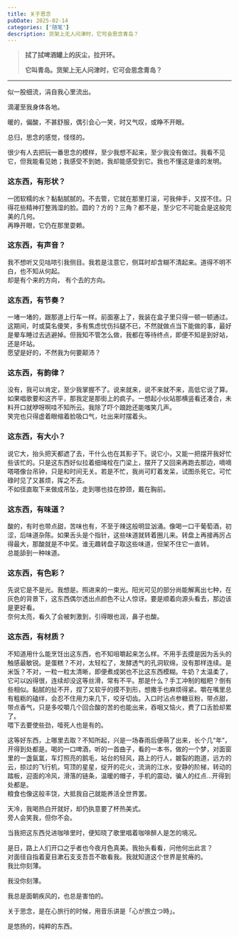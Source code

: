 ```yaml
---
title: 关于思念
pubDate: 2025-02-14
categories: ['随笔']
description: 货架上无人问津时，它可会思念青岛？
---
```

>**拭了拭啤酒罐上的灰尘，拉开环。**
>
>**它叫青岛。货架上无人问津时，它可会思念青岛？**
---

似一股细流，涓自我心里流出。

滴灌至我身体各地。

暖的，偏酸，不甚舒服，偶引会心一笑，时又气叹，或睁不开眼。

总归，思念的感觉，怪怪的。

很少有人去把玩一番思念的模样，至少我想不起来，至少我没有做过。我看不见它，但我能看见她；我感受不到她，我却能感受到它。我也不懂这是谁的发明。

### 这东西，有形状？
一团软糯的水？黏黏腻腻的。不去管，它就在那里打滚，可我伸手，又捏不住。只得花些精神打整溅湿的脸。圆的？方的？三角？都不是，至少它不可能会是这般完美的几何。\
再睁开眼，它仍在那里耍赖。

### 这东西，有声音？
我不想听又见咕哝引我侧目。我若是注意它，侧耳时却含糊不清起来。道得不明不白，也不知从何起。\
却是有个来的方向， 有个去的方向。 

### 这东西，有节奏？
一堵一堵的，跟那道上行车一样。前面塞上了，我装在盒子里只得一顿一顿通过。这期间，时或莫名傻笑，多有焦虑忧伤抖腿不已，不然就做点当下能做的事，最好是晕车睡过去逃避掉。但我知不管怎么做，我都在等待终点，即便不知是到好站，还是坏站。\
愿望是好的，不然我为何要颠沛？

### 这东西，有韵律？
没有，我可以肯定，至少我掌握不了。说来就来，说不来就不来，高低它说了算。如果唱歌要和这齐平，那我定是那街上的疯子。一想起小伙站那横竖看还凑合，未料开口就咿呀啊哇不知所云。我除了吓个踉跄还能嗤笑几声。\
笑完也只得虚着眼缩着脸吸口气，吐出来时摆着头。

### 这东西，有大小？
说它大，抬头把天都遮了去，干什么也在其影子下。说它小，又能一把摆开我好忙些该忙的。只是这东西好似拉着细绳栓在门梁上，摆开了又回来再跑去那边，嘀嘀嗒嗒像台吊钟，只是和时间无关。若是不忙，我尚可盯着发呆，试图杀死它。可忙碌时见了又甚烦，挥之不去。\
不如径直取下来做成吊坠，走到哪也挂在脖颈，戴在胸前。

### 这东西，有味道？
酸的，有时也带点甜，苦味也有，不至于辣这般明显汹涌。像喝一口干葡萄酒，初涩，后味道杂陈。如果舌头是个指针，这些味道就转着圈儿来。转盘上再接再厉占得最大，那酸就是不中奖。谁无趣转盘子取这些味道，但架不住它一直转。\
总能舔到一种味道。

### 这东西，有色彩？
先说它是不是光。我想是。照进来的一束光。阳光可见的部分尚能解离出七种，在灰色的背景下，这东西偶尔透出点颜色不让人惊讶。要是顺着向源头看去，那边该是更好看。\
奈何太亮，看久了会被刺激到，引得眼也润，鼻子也酸。

### 这东西，有材质？
不知道用什么能烹饪出这东西，也不知咀嚼起来怎么样。不用手去摸是因为舌头的触感最敏锐。是蛋糕？不对，太轻松了，发酵透气的孔洞软绵，没有那样连续。是米饭？不对，一粒一粒太清晰，即便煮成粥也不比这东西模糊。牛奶？太温柔了，它可以凶得很，连续却没这等丝滑，常有不平。那是什么？手工冲制的糍粑？倒有些相似。黏腻的扯不开，捏了又软乎的摸不到形，想撒手也麻烦得紧。嚼在嘴里总有粗粝的磕绊，会忍不住用力来几下，咬牙切齿。入口时沾点参糖豆粉，带点甜，带点香气，只是多咬嚼几个回合酸的苦的也能出来，吞咽又恼火，费了口舌脸却累了。\
喂下去要使些劲，噎死人也是有的。

这等好东西，上哪里去取？不知所起，兴是一场春雨后便萌了出来，长个几“年”，开得到处都是。喝的一口啤酒，听的一首曲子，看的一本书，做的一个梦，对面窗里的一盏氤氲，车灯照亮的鹅毛，站台的轻风，路上的行人，皴裂的跑道，远方的云，掠过的飞行机，穹顶的星星，绽开的花火，流淌的江水，安静的阶梯，转动的踏板，迎面的冷风，滑落的链条，温暖的帽子，手机的震动，骗人的红点...开得到处都是。\
粮食也像这般丰饶，大抵我自己就能养活全世界罢。

天冷，我喝热白开就好，却仍执意要了杯热美式。\
旁人会笑我，但你不会。

当我把这东西兑进咖啡里时，便知晓了歌里唱着咖啡醉人是怎的境况。

是日，路上人们开口之乎者也今夜月色真美。我抬头看看，问他何出此言？\
对面径自指着夏目漱石支支吾吾不敢看我。我就知道这个世界是贫瘠的。\
我比你刻薄。

我没你刻薄。

我总是面朝疾风的，也总是害怕的。

关于思念，是在心旅行的时候，用音乐讲是「心が旅立つ時」。

是悠扬的，纯粹的东西。